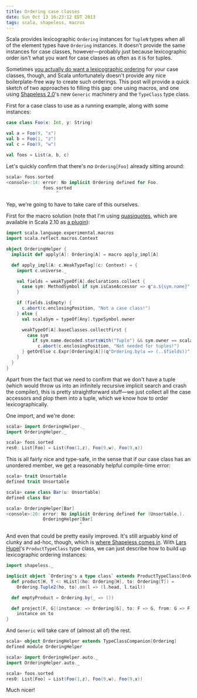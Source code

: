 ```yaml
---
title: Ordering case classes
date: Sun Oct 13 16:23:12 EDT 2013
tags: scala, shapeless, macros
---
```


Scala provides lexicographic `Ordering` instances for
`TupleN` types when all of the element types have `Ordering` instances.
It doesn't provide the same instances for case classes, however—probably
just because lexicographic order isn't what you want for case classes as
often as it is for tuples.

Sometimes [you actually do want a lexicographic ordering](https://stackoverflow.com/q/19345030/334519)
for your case classes, though, and Scala unfortunately doesn't provide any nice
boilerplate-free way to create such orderings. This post will provide a
quick sketch of two approaches to filling this gap: one using macros, and
one using [Shapeless 2.0](https://github.com/milessabin/shapeless)'s new `Generic` machinery
and the `TypeClass` type class.

First for a case class to use as a running example, along with some instances:

``` scala
case class Foo(x: Int, y: String)

val a = Foo(9, "x")
val b = Foo(1, "z")
val c = Foo(9, "w")

val foos = List(a, b, c)
```

Let's quickly confirm that there's no `Ordering[Foo]` already sitting around:

``` scala
scala> foos.sorted
<console>:14: error: No implicit Ordering defined for Foo.
              foos.sorted
                   ^
```

Yep, we're going to have to take care of this ourselves.

<!-- MORE -->

First for the macro solution (note that I'm using [quasiquotes](https://meta.plasm.us/posts/2013/09/06/quasiquotes-for-multiple-parameter-lists/),
which are available in Scala 2.10 as [a plugin](http://docs.scala-lang.org/overviews/macros/paradise.html)):

``` scala
import scala.language.experimental.macros
import scala.reflect.macros.Context

object OrderingHelper {
  implicit def apply[A]: Ordering[A] = macro apply_impl[A]

  def apply_impl[A: c.WeakTypeTag](c: Context) = {
    import c.universe._

    val fields = weakTypeOf[A].declarations.collect {
      case sym: MethodSymbol if sym.isCaseAccessor => q"a.${sym.name}"
    }

    if (fields.isEmpty) {
      c.abort(c.enclosingPosition, "Not a case class!")
    } else {
      val scalaSym = typeOf[Any].typeSymbol.owner

      weakTypeOf[A].baseClasses.collectFirst {
        case sym
          if sym.name.decoded.startsWith("Tuple") && sym.owner == scalaSym =>
            c.abort(c.enclosingPosition, "Not needed for tuples!")
      } getOrElse c.Expr[Ordering[A]](q"Ordering.by(a => (..$fields))")
    }
  }
}
```

Apart from the fact that we need to confirm that we don't have a tuple (which
would throw us into an infinitely recursive implicit search and crash the compiler),
this is pretty straightforward stuff—we just collect all the case accessors
and plop them into a tuple, which we know how to order lexicographically.

One import, and we're done:

``` scala
scala> import OrderingHelper._
import OrderingHelper._

scala> foos.sorted
res0: List[Foo] = List(Foo(1,z), Foo(9,w), Foo(9,x))
```

This is all fairly nice and type-safe, in the sense that if our case class
has an unordered member, we get a reasonably helpful compile-time error:

``` scala
scala> trait Unsortable
defined trait Unsortable

scala> case class Bar(u: Unsortable)
defined class Bar

scala> OrderingHelper[Bar]
<console>:20: error: No implicit Ordering defined for (Unsortable,).
              OrderingHelper[Bar]
                            ^
```

And even that could be pretty easily improved. It's still arguably kind
of clunky and ad-hoc, though, which is [where Shapeless comes in](https://twitter.com/milessabin/status/389444004393541632). With
[Lars Hupel](https://twitter.com/larsr_h)'s `ProductTypeClass` type class, we
can just describe how to build up lexicographic ordering instances:

``` scala
import shapeless._

implicit object `Ordering's a type class` extends ProductTypeClass[Ordering] {
  def product[H, T <: HList](ho: Ordering[H], to: Ordering[T]) =
    Ordering.Tuple2(ho, to).on(l => (l.head, l.tail))

  def emptyProduct = Ordering.by(_ => ())

  def project[F, G](instance: => Ordering[G], to: F => G, from: G => F) =
    instance on to
}
```

And `Generic` will take care of (almost all of) the rest.

``` scala
scala> object OrderingHelper extends TypeClassCompanion[Ordering]
defined module OrderingHelper

scala> import OrderingHelper.auto._
import OrderingHelper.auto._

scala> foos.sorted
res0: List[Foo] = List(Foo(1,z), Foo(9,w), Foo(9,x))
```

Much nicer!

